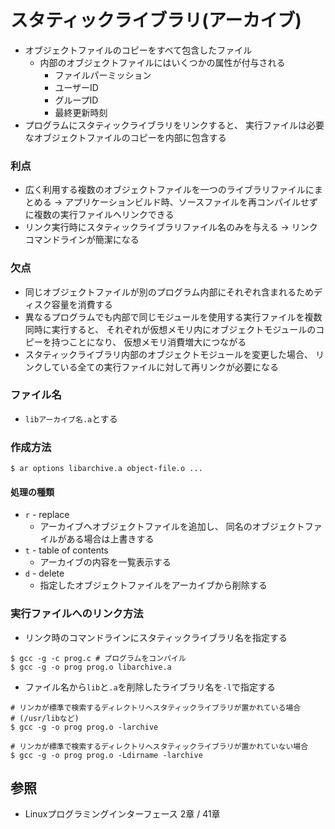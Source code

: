 # スタティックライブラリ(アーカイブ)
- オブジェクトファイルのコピーをすべて包含したファイル
  - 内部のオブジェクトファイルにはいくつかの属性が付与される
    - ファイルパーミッション
    - ユーザーID
    - グループID
    - 最終更新時刻
- プログラムにスタティックライブラリをリンクすると、
  実行ファイルは必要なオブジェクトファイルのコピーを内部に包含する

### 利点
- 広く利用する複数のオブジェクトファイルを一つのライブラリファイルにまとめる
  -> アプリケーションビルド時、ソースファイルを再コンパイルせずに複数の実行ファイルへリンクできる
- リンク実行時にスタティックライブラリファイル名のみを与える
  -> リンクコマンドラインが簡潔になる

### 欠点
- 同じオブジェクトファイルが別のプログラム内部にそれぞれ含まれるためディスク容量を消費する
- 異なるプログラムでも内部で同じモジュールを使用する実行ファイルを複数同時に実行すると、
  それぞれが仮想メモリ内にオブジェクトモジュールのコピーを持つことになり、
  仮想メモリ消費増大につながる
- スタティックライブラリ内部のオブジェクトモジュールを変更した場合、
  リンクしている全ての実行ファイルに対して再リンクが必要になる

### ファイル名
- `libアーカイブ名.a`とする

### 作成方法
```
$ ar options libarchive.a object-file.o ...
```

#### 処理の種類
- `r` - replace
  - アーカイブへオブジェクトファイルを追加し、
    同名のオブジェクトファイルがある場合は上書きする
- `t` - table of contents
  - アーカイブの内容を一覧表示する
- `d` - delete
  - 指定したオブジェクトファイルをアーカイブから削除する

### 実行ファイルへのリンク方法
- リンク時のコマンドラインにスタティックライブラリ名を指定する

```
$ gcc -g -c prog.c # プログラムをコンパイル
$ gcc -g -o prog prog.o libarchive.a
```

- ファイル名から`lib`と`.a`を削除したライブラリ名を`-l`で指定する
```
# リンカが標準で検索するディレクトリへスタティックライブラリが置かれている場合
# (/usr/libなど)
$ gcc -g -o prog prog.o -larchive

# リンカが標準で検索するディレクトリへスタティックライブラリが置かれていない場合
$ gcc -g -o prog prog.o -Ldirname -larchive
```

## 参照
- Linuxプログラミングインターフェース 2章 / 41章
